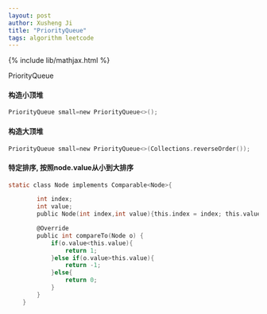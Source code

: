 ```yaml
---
layout: post
author: Xusheng Ji
title: "PriorityQueue"
tags: algorithm leetcode
---
```


{% include lib/mathjax.html %}


<script type="text/javascript" async
  src="https://cdnjs.cloudflare.com/ajax/libs/mathjax/2.7.5/MathJax.js?config=TeX-MML-AM_CHTML">
</script>

<script type="text/x-mathjax-config">
  MathJax.Hub.Config({
    extensions: [
      "MathMenu.js",
      "MathZoom.js",
      "AssistiveMML.js",
      "a11y/accessibility-menu.js"
    ],
    jax: ["input/TeX", "output/CommonHTML"],
    TeX: {
      extensions: [
        "AMSmath.js",
        "AMSsymbols.js",
        "noErrors.js",
        "noUndefined.js",
      ]
    }
  });
</script>



PriorityQueue   

#### 构造小顶堆

```c
PriorityQueue small=new PriorityQueue<>();
```


#### 构造大顶堆

```c
PriorityQueue small=new PriorityQueue<>(Collections.reverseOrder());
```



#### 特定排序, 按照node.value从小到大排序

```c
static class Node implements Comparable<Node>{

        int index;
        int value;
        public Node(int index,int value){this.index = index; this.value= value;}

        @Override
        public int compareTo(Node o) {
            if(o.value<this.value){
                return 1;
            }else if(o.value>this.value){
                return -1;
            }else{
                return 0;
            }
        }
    }


```








